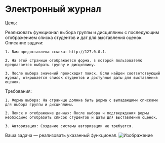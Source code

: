 # Электронный журнал

Цель:

Реализовать функционал выбора группы и дисциплины с последующим отображением списка студентов и дат для выставления оценок.
Описание задачи:

    1. Вам предоставлена ссылка: http://127.0.0.1.
   
    2. На этой странице отображается форма, в которой пользователю предлагается выбрать группу и дисциплину.
   
    3. После выбора значений происходит поиск. Если найден соответствующий журнал, открывается список студентов и доступные даты для выставления оценок.

Требования:

    1. Форма выбора: На странице должна быть форма с выпадающими списками для выбора группы и дисциплины.
   
    2. Поиск и отображение данных: После выбора и подтверждения формы необходимо отобразить список студентов и даты для выставления оценок.
   
    3. Авторизация: Создание системы авторизации не требуется.

Ваша задача — реализовать указанный функционал.
![Изображение](https://i.postimg.cc/QNywQjhT/2024-08-29-14-56-16.png)
